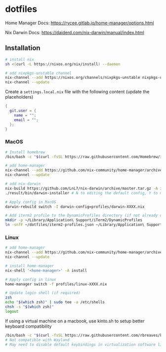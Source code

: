 # dotfiles

Home Manager Docs: <https://rycee.gitlab.io/home-manager/options.html>

Nix Darwin Docs: <https://daiderd.com/nix-darwin/manual/index.html>

## Installation

```sh
# install nix
sh <(curl -L https://nixos.org/nix/install) --daemon

# add nixpkgs-unstable channel
nix-channel --add https://nixos.org/channels/nixpkgs-unstable nixpkgs-unstable
nix-channel --update
```

Create a `settings.local.nix` file with the following content (update the placeholders)

```nix
{
  git.user = {
    name = "";
    email = "";
  };
}
```

### MacOS

```sh
# Install homebrew
/bin/bash -c "$(curl -fsSL https://raw.githubusercontent.com/Homebrew/install/HEAD/install.sh)"

# add home-manager
nix-channel --add https://github.com/nix-community/home-manager/archive/master.tar.gz home-manager
nix-channel --update

# add nix-darwin
nix-build https://github.com/LnL7/nix-darwin/archive/master.tar.gz -A installer
./result/bin/darwin-installer # N to editing the default config, Y to managing darwin with nix-channel

# Apply config in MacOS
darwin-rebuild switch -I darwin-config=profiles/darwin-XXXX.nix

# Add iterm2 profile to the DynamicProfiles directory (if not already done)
mkdir -p ~/Library/Application\ Support/iTerm2/DynamicProfiles
ln -snfF ~/dotfiles/iterm2-profiles.json ~/Library/Application\ Support/iTerm2/DynamicProfiles/custom.json
```

### Linux

```sh
# add home-manager
nix-channel --add https://github.com/nix-community/home-manager/archive/master.tar.gz home-manager
nix-channel --update

# install home-manager
nix-shell '<home-manager>' -A install

# Apply config in linux
home-manager switch -f profiles/linux-XXXX.nix

# Update login shell (if required)
zsh
echo "$(which zsh)" | sudo tee -a /etc/shells
chsh -s "$(which zsh)"
logout
```

If using a virtual machine on a macbook, use kinto.sh to setup better keyboard compatibility

```sh
/bin/bash -c "$(curl -fsSL https://raw.githubusercontent.com/rbreaves/kinto/HEAD/install/linux.sh)"
# Not compatible with Wayland
# May need to disable default keybindings in virtualization software like Parallels
```
